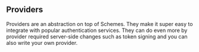 ## Providers

Providers are an abstraction on top of Schemes. They make it super easy to integrate with popular authentication services. They can do even more by provider required server-side changes such as token signing and you can also write your own provider.
